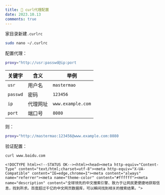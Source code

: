 ```yaml
---
title: 🐞 curl代理配置
date: 2023.10.13
comments: true
---
```




家目录新建`.curlrc` 

```bash
sudo nano ~/.curlrc
```

配置代理：

```bash
proxy="http://usr:passwd@ip:port
```

| 关键字   | 含义     | 举例              |
| -------- | -------- | ----------------- |
| `usr`    | 用户名   | `mastermao`       |
| `passwd` | 密码     | `123456`          |
| `ip`     | 代理网址 | `www.example.com` |
| `port`   | 端口号   | `8080`            |

则：

```bash
proxy="http://mastermao:123456@www.example.com:8080
```

验证配置：

```bash
curl www.baidu.com
```

```
<!DOCTYPE html><!--STATUS OK--><html><head><meta http-equiv="Content-Type" content="text/html;charset=utf-8"><meta http-equiv="X-UA-Compatible" content="IE=edge,chrome=1"><meta content="always" name="referrer"><meta name="theme-color" content="#ffffff"><meta name="description" content="全球领先的中文搜索引擎、致力于让网民更便捷地获取信息，找到所求。百度超过千亿的中文网页数据库，可以瞬间找到相关的搜索结果。">
```

